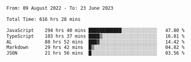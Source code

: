 
<!--START_SECTION:waka-->

```txt
From: 09 August 2022 - To: 23 June 2023

Total Time: 616 hrs 28 mins

JavaScript    294 hrs 40 mins ████████████░░░░░░░░░░░░░   47.80 %
TypeScript    103 hrs 37 mins ████▒░░░░░░░░░░░░░░░░░░░░   16.81 %
AL            88 hrs 52 mins  ███▓░░░░░░░░░░░░░░░░░░░░░   14.42 %
Markdown      29 hrs 42 mins  █▒░░░░░░░░░░░░░░░░░░░░░░░   04.82 %
JSON          21 hrs 56 mins  █░░░░░░░░░░░░░░░░░░░░░░░░   03.56 %
```

<!--END_SECTION:waka-->











